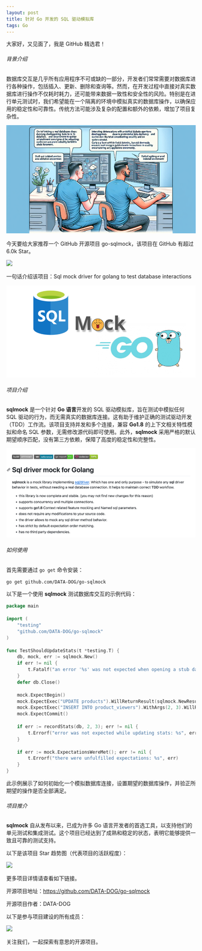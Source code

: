 ```yaml
---
layout: post
title: 针对 Go 开发的 SQL 驱动模拟库
tags: Go
---
```


大家好，又见面了，我是 GitHub 精选君！

###### 背景介绍

数据库交互是几乎所有应用程序不可或缺的一部分，开发者们常常需要对数据库进行各种操作，包括插入、更新、删除和查询等。然而，在开发过程中直接对真实数据库进行操作不仅耗时耗力，还可能带来数据一致性和安全性的风险。特别是在进行单元测试时，我们希望能在一个隔离的环境中模拟真实的数据库操作，以确保应用的稳定性和可靠性。传统方法可能涉及复杂的配置和额外的依赖，增加了项目复杂性。

![](https://raw.githubusercontent.com/ZhuPeng/pic/master/mac/compress_tmp-b80fc6c0f20ed88683c75bbd7b623ab3.png)

今天要给大家推荐一个 GitHub 开源项目 go-sqlmock，该项目在 GitHub 有超过 6.0k Star。

![](/Users/zhupeng/Work/git/zhupeng.github.io/images/image-20240908222324103.png)

一句话介绍该项目：Sql mock driver for golang to test database interactions

![](https://raw.githubusercontent.com/ZhuPeng/pic/master/images/compress_image-20240818200350040.png)


###### 项目介绍

**sqlmock** 是一个针对 **Go 语言**开发的 SQL 驱动模拟库，旨在测试中模拟任何 SQL 驱动的行为，而无需真实的数据库连接。这有助于维护正确的测试驱动开发（TDD）工作流。该项目支持并发和多个连接，兼容 **Go1.8** 的上下文相关特性模拟和命名 SQL 参数，无需修改源代码即可使用。此外，**sqlmock** 采用严格的默认期望顺序匹配，没有第三方依赖，保障了高度的稳定性和完整性。

![](https://raw.githubusercontent.com/ZhuPeng/pic/master/images/compress_image-20240818200139257.png)

###### 如何使用

首先需要通过 `go get` 命令安装：

```sh
go get github.com/DATA-DOG/go-sqlmock
```

以下是一个使用 **sqlmock** 测试数据库交互的示例代码：

```go
package main

import (
    "testing"
    "github.com/DATA-DOG/go-sqlmock"
)

func TestShouldUpdateStats(t *testing.T) {
    db, mock, err := sqlmock.New()
    if err != nil {
        t.Fatalf("an error '%s' was not expected when opening a stub database connection", err)
    }
    defer db.Close()

    mock.ExpectBegin()
    mock.ExpectExec("UPDATE products").WillReturnResult(sqlmock.NewResult(1, 1))
    mock.ExpectExec("INSERT INTO product_viewers").WithArgs(2, 3).WillReturnResult(sqlmock.NewResult(1, 1))
    mock.ExpectCommit()
  
    if err := recordStats(db, 2, 3); err != nil {
        t.Errorf("error was not expected while updating stats: %s", err)
    }
  
    if err := mock.ExpectationsWereMet(); err != nil {
        t.Errorf("there were unfulfilled expectations: %s", err)
    }
}
```

此示例展示了如何初始化一个模拟数据库连接，设置期望的数据库操作，并验正所期望的操作是否全部满足。

###### 项目推介

**sqlmock** 自从发布以来，已成为许多 Go 语言开发者的首选工具，以支持他们的单元测试和集成测试。这个项目已经达到了成熟和稳定的状态，表明它能够提供一致且可靠的测试支持。

以下是该项目 Star 趋势图（代表项目的活跃程度）：

![](https://api.star-history.com/svg?repos=DATA-DOG/go-sqlmock&type=Timeline)

更多项目详情请查看如下链接。

开源项目地址：https://github.com/DATA-DOG/go-sqlmock 

开源项目作者：DATA-DOG

以下是参与项目建设的所有成员：

![](https://contrib.rocks/image?repo=DATA-DOG/go-sqlmock)

关注我们，一起探索有意思的开源项目。

